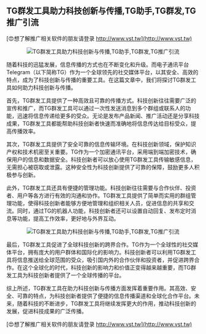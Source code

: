 ## **TG群发工具助力科技创新与传播,TG助手,TG群发,TG推广引流**

[😍想了解推广相关软件的朋友请登录 http://www.vst.tw](http://www.vst.tw)

 <center><img src="https://vst.tw/MP4/tuiguang/png/4.png" alt="TG群发工具助力科技创新与传播,TG助手,TG群发,TG推广引流"></center>

随着科技的迅猛发展，信息传播的方式也在不断变化和升级。而电子通讯平台Telegram（以下简称TG）作为一个全球领先的社交媒体平台，以其安全、高效的特点，成为了科技创新与传播的重要工具。在这篇文章中，我们将探讨TG群发工具如何助力科技创新与传播。

首先，TG群发工具提供了一种高效且可靠的传播方式。科技创新往往需要广泛的宣传和推广，而TG群发工具可以通过一次性发送消息到多个群组或联系人的功能，迅速将信息传递给更多的受众。无论是发布产品新闻、推广活动还是分享科技成果，TG群发工具都能帮助科技创新者快速而准确地将信息传达给目标受众，提高传播效率。

其次，TG群发工具提供了安全可靠的信息传输环境。在科技创新领域，保护知识产权和技术机密至关重要。TG作为一个加密通讯平台，采用端到端加密技术，确保用户的信息和数据安全。科技创新者可以放心使用TG群发工具传输敏感信息，无需担心被窃取或泄露。这种安全性为科技创新提供了可靠的保障，鼓励更多人积极参与创新。

此外，TG群发工具还具有便捷的管理功能。科技创新往往需要与合作伙伴、投资者、用户等各方进行有效的沟通和协作。TG群发工具提供了简单而实用的群组管理功能，使得科技创新者能够方便地管理和组织相关人员，促进信息的共享和交流。同时，通过TG的机器人功能，科技创新者还可以设置自动回复、发布定时消息等功能，提高工作效率，更好地与外界互动。

 <center><img src="https://vst.tw/MP4/tuiguang/png/1.png" alt="TG群发工具助力科技创新与传播,TG助手,TG群发,TG推广引流"></center>

最后，TG群发工具促进了全球科技创新的跨界合作。TG作为一个全球性的社交媒体平台，拥有庞大的用户群体和国际化的影响力。科技创新者可以利用TG群发工具将信息推送给全球范围的受众，吸引国内外的合作伙伴和投资者，并促进跨界合作。在这个全球化的时代，科技创新的影响力和价值正变得越来越重要，而TG群发工具为科技创新者提供了一个全球传播的平台。

综上所述，TG群发工具在助力科技创新与传播方面发挥着重要作用。其高效、安全、可靠的特点，为科技创新者提供了便捷的信息传播渠道和全球化合作平台。未来，随着科技的不断进步，TG群发工具将继续发挥更大的作用，推动科技创新的发展，促进科技成果的广泛传播。

[😍想了解推广相关软件的朋友请登录 http://www.vst.tw](http://www.vst.tw)



